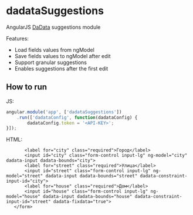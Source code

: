 dadataSuggestions
==============
AngularJS [DaData](https://dadata.ru/suggestions/) suggestions module

Features: 

* Load fields values from ngModel
* Save fields values to ngModel after edit
* Support granular suggestions
* Enables suggestions after the first edit

## How to run
JS:
```javascript
angular.module('app', ['dadataSuggestions'])
    .run(['dadataConfig', function(dadataConfig) {
        dadataConfig.token = '<API-KEY>';
}]);
```
HTML:
```<form dadata dadata-type="address">
       <label for="city" class="required">Город</label>
       <input id="city" class="form-control input-lg" ng-model="city" dadata-input dadata-bounds="city">
       <label for="street" class="required">Улица</label>
       <input id="street" class="form-control input-lg" ng-model="street" dadata-input dadata-bounds="street" dadata-constraint-input-id="city">
       <label for="house" class="required">Дом</label>
       <input id="house" class="form-control input-lg" ng-model="house" dadata-input dadata-bounds="house" dadata-constraint-input-id="street" dadata-fixdata="true">
   </form>
```